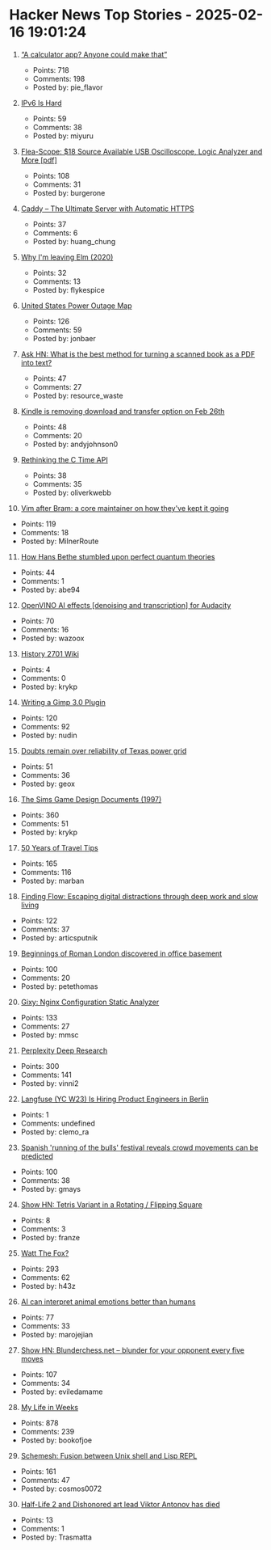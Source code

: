 # Hacker News Top Stories - 2025-02-16 19:01:24

1. [“A calculator app? Anyone could make that”](https://chadnauseam.com/coding/random/calculator-app)
   - Points: 718
   - Comments: 198
   - Posted by: pie_flavor

2. [IPv6 Is Hard](https://techlog.jenslink.net/posts/ipv6-is-hard/)
   - Points: 59
   - Comments: 38
   - Posted by: miyuru

3. [Flea-Scope: $18 Source Available USB Oscilloscope, Logic Analyzer and More [pdf]](https://rtestardi.github.io/usbte/flea-scope.pdf)
   - Points: 108
   - Comments: 31
   - Posted by: burgerone

4. [Caddy – The Ultimate Server with Automatic HTTPS](https://caddyserver.com/)
   - Points: 37
   - Comments: 6
   - Posted by: huang_chung

5. [Why I'm leaving Elm (2020)](https://lukeplant.me.uk/blog/posts/why-im-leaving-elm/)
   - Points: 32
   - Comments: 13
   - Posted by: flykespice

6. [United States Power Outage Map](https://poweroutage.us/)
   - Points: 126
   - Comments: 59
   - Posted by: jonbaer

7. [Ask HN: What is the best method for turning a scanned book as a PDF into text?](undefined)
   - Points: 47
   - Comments: 27
   - Posted by: resource_waste

8. [Kindle is removing download and transfer option on Feb 26th](https://old.reddit.com/r/kindle/comments/1inr9uy/fyi_amazon_is_removing_download_transfer_option/)
   - Points: 48
   - Comments: 20
   - Posted by: andyjohnson0

9. [Rethinking the C Time API](https://oliverkwebb.github.io/articles/newtime/)
   - Points: 38
   - Comments: 35
   - Posted by: oliverkwebb

10. [Vim after Bram: a core maintainer on how they've kept it going](https://thenewstack.io/vim-after-bram-a-core-maintainer-on-how-theyve-kept-it-going/)
   - Points: 119
   - Comments: 18
   - Posted by: MilnerRoute

11. [How Hans Bethe stumbled upon perfect quantum theories](https://www.quantamagazine.org/how-hans-bethe-stumbled-upon-perfect-quantum-theories-20250212/)
   - Points: 44
   - Comments: 1
   - Posted by: abe94

12. [OpenVINO AI effects [denoising and transcription] for Audacity](https://www.audacityteam.org/blog/openvino-ai-effects/)
   - Points: 70
   - Comments: 16
   - Posted by: wazoox

13. [History 2701 Wiki](https://history2701.fandom.com/wiki/History_2701_Wiki)
   - Points: 4
   - Comments: 0
   - Posted by: krykp

14. [Writing a Gimp 3.0 Plugin](https://schoenitzer.de/blog/2025/Gimp%203.0%20Plugin%20Ressources.html)
   - Points: 120
   - Comments: 92
   - Posted by: nudin

15. [Doubts remain over reliability of Texas power grid](https://www.npr.org/2025/02/14/nx-s1-5289877/texas-power-grid-after-outage)
   - Points: 51
   - Comments: 36
   - Posted by: geox

16. [The Sims Game Design Documents (1997)](https://donhopkins.com/home/TheSimsDesignDocuments/)
   - Points: 360
   - Comments: 51
   - Posted by: krykp

17. [50 Years of Travel Tips](https://kk.org/thetechnium/50-years-of-travel-tips/)
   - Points: 165
   - Comments: 116
   - Posted by: marban

18. [Finding Flow: Escaping digital distractions through deep work and slow living](https://www.ssp.sh/blog/finding-flow/)
   - Points: 122
   - Comments: 37
   - Posted by: articsputnik

19. [Beginnings of Roman London discovered in office basement](https://www.bbc.com/news/articles/cx2jdnv0ywyo)
   - Points: 100
   - Comments: 20
   - Posted by: petethomas

20. [Gixy: Nginx Configuration Static Analyzer](https://github.com/dvershinin/gixy)
   - Points: 133
   - Comments: 27
   - Posted by: mmsc

21. [Perplexity Deep Research](https://www.perplexity.ai/hub/blog/introducing-perplexity-deep-research)
   - Points: 300
   - Comments: 141
   - Posted by: vinni2

22. [Langfuse (YC W23) Is Hiring Product Engineers in Berlin](https://langfuse.com/careers)
   - Points: 1
   - Comments: undefined
   - Posted by: clemo_ra

23. [Spanish 'running of the bulls' festival reveals crowd movements can be predicted](https://phys.org/news/2025-02-spanish-bulls-festival-reveals-crowd.html)
   - Points: 100
   - Comments: 38
   - Posted by: gmays

24. [Show HN: Tetris Variant in a Rotating / Flipping Square](https://ihopethisisfun.franzai.com/)
   - Points: 8
   - Comments: 3
   - Posted by: franze

25. [Watt The Fox?](https://h.43z.one/blog/2025-02-12/)
   - Points: 293
   - Comments: 62
   - Posted by: h43z

26. [AI can interpret animal emotions better than humans](https://www.science.org/content/article/can-ai-read-pain-and-other-emotions-your-dog-s-face)
   - Points: 77
   - Comments: 33
   - Posted by: marojejian

27. [Show HN: Blunderchess.net – blunder for your opponent every five moves](https://blunderchess.net)
   - Points: 107
   - Comments: 34
   - Posted by: eviledamame

28. [My Life in Weeks](https://weeks.ginatrapani.org/)
   - Points: 878
   - Comments: 239
   - Posted by: bookofjoe

29. [Schemesh: Fusion between Unix shell and Lisp REPL](https://github.com/cosmos72/schemesh)
   - Points: 161
   - Comments: 47
   - Posted by: cosmos0072

30. [Half-Life 2 and Dishonored art lead Viktor Antonov has died](https://www.eurogamer.net/half-life-2-and-dishonored-art-lead-viktor-antonov-dies-aged-just-52)
   - Points: 13
   - Comments: 1
   - Posted by: Trasmatta

